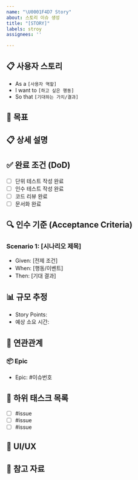 ```yaml
---
name: "\U0001F4D7 Story"
about: 스토리 이슈 생성
title: "[STORY]"
labels: stroy
assignees: ''

---
```


## 📋 사용자 스토리
<!-- who, what, why 형식으로 작성해주세요 -->
- As a `[사용자 역할]`
- I want to `[하고 싶은 행동]`
- So that `[기대하는 가치/결과]`

## 🎯 목표
<!-- 이 스토리가 해결하고자 하는 구체적인 목표를 작성해주세요 -->

## 📋 상세 설명
<!-- 구현에 필요한 세부사항을 작성해주세요 -->

## ✅ 완료 조건 (DoD)
<!-- 이 스토리가 완료되었다고 판단할 수 있는 조건들을 작성해주세요 -->
- [ ] 단위 테스트 작성 완료
- [ ] 인수 테스트 작성 완료
- [ ] 코드 리뷰 완료
- [ ] 문서화 완료

## 🔍 인수 기준 (Acceptance Criteria)
<!-- 구체적인 인수 기준을 시나리오 형태로 작성해주세요 -->
### Scenario 1: [시나리오 제목]
- Given: [전제 조건]
- When: [행동/이벤트]
- Then: [기대 결과]

## 📊 규모 추정
- Story Points: 
- 예상 소요 시간:

## 🔗 연관관계
### 📦 Epic
- Epic: #이슈번호

## 🚀 하위 태스크 목록
- [ ] #issue
- [ ] #issue
- [ ] #issue

## 🎨 UI/UX
<!-- 디자인 관련 자료나 목업이 있다면 첨부해주세요 -->

## 📎 참고 자료
<!-- 관련 문서, API 문서, 기획서 등을 첨부해주세요 -->
